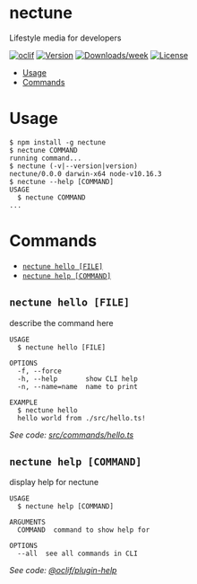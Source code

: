 nectune
=======

Lifestyle media for developers

[![oclif](https://img.shields.io/badge/cli-oclif-brightgreen.svg)](https://oclif.io)
[![Version](https://img.shields.io/npm/v/nectune.svg)](https://npmjs.org/package/nectune)
[![Downloads/week](https://img.shields.io/npm/dw/nectune.svg)](https://npmjs.org/package/nectune)
[![License](https://img.shields.io/npm/l/nectune.svg)](https://github.com/davdevdesign/nectune/blob/master/package.json)

<!-- toc -->
* [Usage](#usage)
* [Commands](#commands)
<!-- tocstop -->
# Usage
<!-- usage -->
```sh-session
$ npm install -g nectune
$ nectune COMMAND
running command...
$ nectune (-v|--version|version)
nectune/0.0.0 darwin-x64 node-v10.16.3
$ nectune --help [COMMAND]
USAGE
  $ nectune COMMAND
...
```
<!-- usagestop -->
# Commands
<!-- commands -->
* [`nectune hello [FILE]`](#nectune-hello-file)
* [`nectune help [COMMAND]`](#nectune-help-command)

## `nectune hello [FILE]`

describe the command here

```
USAGE
  $ nectune hello [FILE]

OPTIONS
  -f, --force
  -h, --help       show CLI help
  -n, --name=name  name to print

EXAMPLE
  $ nectune hello
  hello world from ./src/hello.ts!
```

_See code: [src/commands/hello.ts](https://github.com/davdevdesign/nectune/blob/v0.0.0/src/commands/hello.ts)_

## `nectune help [COMMAND]`

display help for nectune

```
USAGE
  $ nectune help [COMMAND]

ARGUMENTS
  COMMAND  command to show help for

OPTIONS
  --all  see all commands in CLI
```

_See code: [@oclif/plugin-help](https://github.com/oclif/plugin-help/blob/v2.2.3/src/commands/help.ts)_
<!-- commandsstop -->
